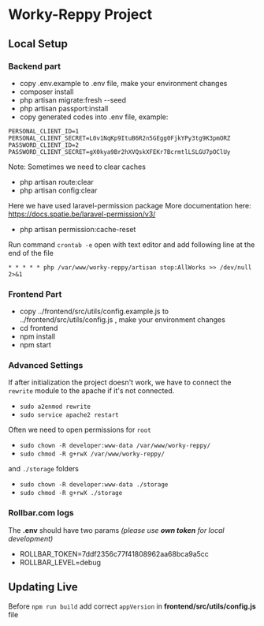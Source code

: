 # Worky-Reppy Project

## Local Setup
### Backend part
- copy .env.example to .env file, make your environment changes 
- composer install
- php artisan migrate:fresh --seed
- php artisan passport:install
- copy generated codes into .env file, example:
```
PERSONAL_CLIENT_ID=1
PERSONAL_CLIENT_SECRET=L0v1NqKp9ItuB6R2n5GEgg0FjkYPy3tg9K3pmORZ
PASSWORD_CLIENT_ID=2
PASSWORD_CLIENT_SECRET=gX0kya9Br2hXVQskXFEKr7BcrmtlLSLGU7pOClUy
```
Note: Sometimes we need to clear caches
- php artisan route:clear
- php artisan config:clear

Here we have used laravel-permission package
More documentation here: https://docs.spatie.be/laravel-permission/v3/

- php artisan permission:cache-reset

Run command ```crontab -e``` open with text editor and add following line at the end of the file

```* * * * * php /var/www/worky-reppy/artisan stop:AllWorks >> /dev/null 2>&1```

### Frontend Part
- copy ../frontend/src/utils/config.example.js to ../frontend/src/utils/config.js , make your environment changes 
- cd frontend
- npm install
- npm start

### Advanced Settings
If after initialization the project doesn't work,
we have to connect the `rewrite` module to the apache if it's not connected.

- `sudo a2enmod rewrite `
- `sudo service apache2 restart`

Often we need to open permissions for `root`

- `sudo chown -R developer:www-data /var/www/worky-reppy/`
- `sudo chmod -R g+rwX /var/www/worky-reppy/`

and `./storage` folders

- `sudo chown -R developer:www-data ./storage`
- `sudo chmod -R g+rwX ./storage`


### Rollbar.com logs
The **.env** should have two params _(please use **own token** for local development)_
* ROLLBAR_TOKEN=7ddf2356c77f41808962aa68bca9a5cc
* ROLLBAR_LEVEL=debug

## Updating Live
Before `npm run build` add correct `appVersion` in **frontend/src/utils/config.js** file

